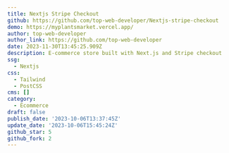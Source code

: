 ```yaml
---
title: Nextjs Stripe Checkout
github: https://github.com/top-web-developer/Nextjs-stripe-checkout
demo: https://myplantsmarket.vercel.app/
author: top-web-developer
author_link: https://github.com/top-web-developer
date: 2023-11-30T13:45:25.909Z
description: E-commerce store built with Next.js and Stripe checkout
ssg:
  - Nextjs
css:
  - Tailwind
  - PostCSS
cms: []
category:
  - Ecommerce
draft: false
publish_date: '2023-10-06T13:37:45Z'
update_date: '2023-10-06T15:45:24Z'
github_star: 5
github_fork: 2
---
```

